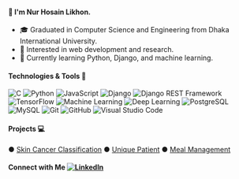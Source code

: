#### 👋 I'm Nur Hosain Likhon.
- 🎓 Graduated in Computer Science and Engineering from Dhaka International University.
- 👀 Interested in web development and research.
- 🌱 Currently learning Python, Django, and machine learning.


#### Technologies & Tools 🔧

![C](https://img.shields.io/badge/-C-555555?style=flat-square&logo=c)
![Python](https://img.shields.io/badge/-Python-3776AB?style=flat-square&logo=Python)
![JavaScript](https://img.shields.io/badge/-JavaScript-F7DF1E?style=flat-square&logo=javascript&logoColor=black)
![Django](https://img.shields.io/badge/-Django-092E20?style=flat-square&logo=django)
![Django REST Framework](https://img.shields.io/badge/-Django%20REST%20Framework-092E20?style=flat-square&logo=django)
![TensorFlow](https://img.shields.io/badge/-TensorFlow-FF6F00?style=flat-square&logo=tensorflow&logoColor=white)
![Machine Learning](https://img.shields.io/badge/-Machine%20Learning-FF6F00?style=flat-square&logo=TensorFlow&logoColor=white)
![Deep Learning](https://img.shields.io/badge/-Deep%20Learning-FF6F00?style=flat-square&logo=keras&logoColor=white)
![PostgreSQL](https://img.shields.io/badge/-PostgreSQL-336791?style=flat-square&logo=postgresql)
![MySQL](https://img.shields.io/badge/-MySQL-4479A1?style=flat-square&logo=mysql)
![Git](https://img.shields.io/badge/-Git-F05032?style=flat-square&logo=git&logoColor=white)
![GitHub](https://img.shields.io/badge/-GitHub-181717?style=flat-square&logo=github)
![Visual Studio Code](https://img.shields.io/badge/-Visual%20Studio%20Code-007ACC?style=flat-square&logo=visual-studio-code)


#### Projects 💻

&#9679; [Skin Cancer Classification](https://github.com/bithunger/skin_cancer_classification) &#9679; [Unique Patient](https://github.com/bithunger/Unique-Patient) &#9679; [Meal Management](https://github.com/bithunger/meal_management)

#### Connect with Me [![LinkedIn](https://img.shields.io/badge/-LinkedIn-blue?style=flat-square&logo=linkedin&logoColor=white)](https://www.linkedin.com/in/nur-hosain-likhon/)
